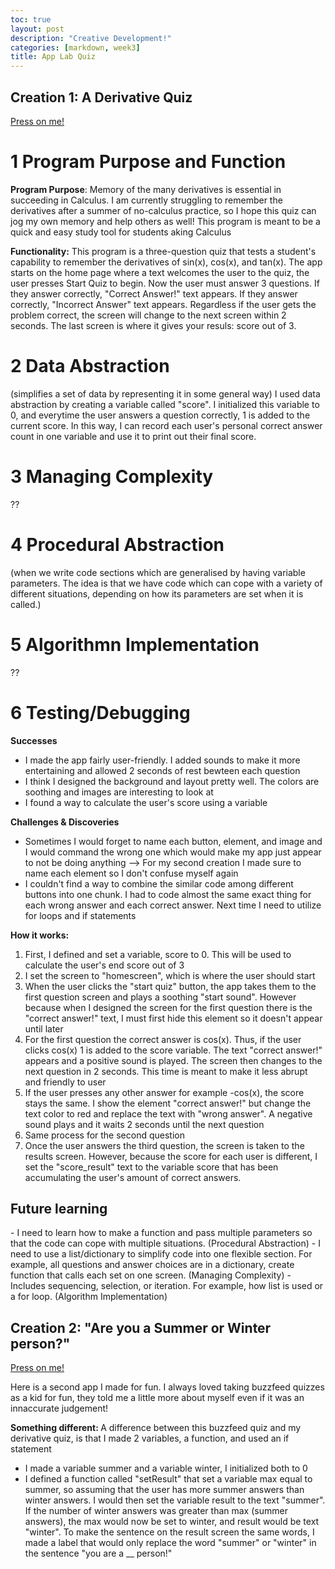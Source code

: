 ```yaml
---
toc: true
layout: post
description: "Creative Development!"
categories: [markdown, week3]
title: App Lab Quiz
---
```


<h2>Creation 1: A Derivative Quiz</h2>
<p><a href="https://studio.code.org/projects/applab/UG4i-TtiqO3O2o-eZ9s_RwX3VGww6_tuxwZQi06djMc">Press on me!</a></p>

# 1 Program Purpose and Function

<p><b>Program Purpose</b>: Memory of the many derivatives is essential in succeeding in Calculus. I am currently struggling to remember the derivatives after a summer of no-calculus practice, so I hope this quiz can jog my own memory and help others as well! This program is meant to be a quick and easy study tool for students aking Calculus </p>

<p><b>Functionality:</b> This program is a three-question quiz that tests a student's capability to remember the derivatives of sin(x), cos(x), and tan(x). The app starts on the home page where a text welcomes the user to the quiz, the user presses Start Quiz to begin. Now the user must answer 3 questions. If they answer correctly, "Correct Answer!" text appears. If they answer correctly, "Incorrect Answer" text appears. Regardless if the user gets the problem correct, the screen will change to the next screen within 2 seconds. The last screen is where it gives your resuls: score out of 3. </p>

# 2 Data Abstraction 

(simplifies a set of data by representing it in some general way)
I used data abstraction by creating a variable called "score". I initialized this variable to 0, and everytime the user answers a question correctly, 1 is added to the current score. In this way, I can record each user's personal correct answer count in one variable and use it to print out their final score. 

# 3 Managing Complexity 

??

# 4 Procedural Abstraction 

(when we write code sections which are generalised by having variable parameters. The idea is that we have code which can cope with a variety of different situations, depending on how its parameters are set when it is called.)


# 5 Algorithmn Implementation 

??

# 6 Testing/Debugging 

<p><b>Successes</b></p>
<ul>
    <li>I made the app fairly user-friendly. I added sounds to make it more entertaining and allowed 2 seconds of rest bewteen each question</li>
    <li>I think I designed the background and layout pretty well. The colors are soothing and images are interesting to look at</li>
    <li>I found a way to calculate the user's score using a variable</li>
</ul>

<p><b>Challenges & Discoveries</b></p>
<ul>
    <li>Sometimes I would forget to name each button, element, and image and I would command the wrong one which would make my app just appear to not be doing anything --> For my second creation I made sure to name each element so I don't confuse myself again</li>
    <li>I couldn't find a way to combine the similar code among different buttons into one chunk. I had to code almost the same exact thing for each wrong answer and each correct answer. Next time I need to utilize for loops and if statements</li>
</ul>


<p><b>How it works: </b></p>
<ol>
<!--![]({{ site.baseurl }}/images/yes1.png "Screenshot 1") -->
    <li>First, I defined and set a variable, score to 0. This will be used to calculate the user's end score out of 3 </li>
    <li>I set the screen to "homescreen", which is where the user should start</li>
    <li>When the user clicks the "start quiz" button, the app takes them to the first question screen and plays a soothing "start sound". However because when I designed the screen for the first question there is the "correct answer!" text, I must first hide this element so it doesn't appear until later</li>
<!--<img scr="images/yes2.png">-->
    <li>For the first question the correct answer is cos(x). Thus, if the user clicks cos(x) 1 is added to the score variable. The text "correct answer!" appears and a positive sound is played. The screen then changes to the next question in 2 seconds. This time is meant to make it less abrupt and friendly to user</li>
<!--<img src="images/yes3.png">-->
    <li>If the user presses any other answer for example -cos(x), the score stays the same. I show the element "correct answer!" but change the text color to red and replace the text with "wrong answer". A negative sound plays and it waits 2 seconds until the next question</li>
    <li>Same process for the second question</li>
<!--<img src = "images/yes4.png">-->
    <li>Once the user answers the third question, the screen is taken to the results screen. However, because the score for each user is different, I set the "score_result" text to the variable score that has been accumulating the user's amount of correct answers. </li>
</ol>

<h2>Future learning</h2>
- I need to learn how to make a function and pass multiple parameters so that the code can cope with multiple situations. (Procedural Abstraction)
- I need to use a list/dictionary to simplify code into one flexible section. For example, all questions and answer choices are in a dictionary, create function that calls each set on one screen. (Managing Complexity)
- Includes sequencing, selection, or iteration. For example, how list is used or a for loop. (Algorithm Implementation) 


<h2>Creation 2: "Are you a Summer or Winter person?"</h2>

<p><a href="https://studio.code.org/projects/applab/3dQnLE_UP4bHbgm-Of6q4oNKKtm9sZgjBtInEU5ZipE">Press on me!</a></p>
<p>Here is a second app I made for fun. I always loved taking buzzfeed quizzes as a kid for fun, they told me a little more about myself even if it was an innaccurate judgement!</p>
<p><b>Something different: </b> A difference between this buzzfeed quiz and my derivative quiz, is that I made 2 variables, a function, and used an if statement</p>
<ul>
    <li>I made a variable summer and a variable winter, I initialized both to 0</li>
    <li>I defined a function called "setResult" that set a variable max equal to summer, so assuming that the user has more summer answers than winter answers. I would then set the variable result to the text "summer". If the number of winter answers was greater than max (summer answers), the max would now be set to winter, and result would be text "winter". To make the sentence on the result screen the same words, I made a label that would only replace the word "summer" or "winter" in the sentence "you are a __ person!"</li>
</ul>



